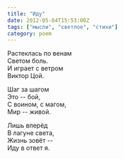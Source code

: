 ```yaml
---
title: "Иду"
date: 2012-05-04T15:53:00Z
tags: ["мысли", "светлое", "стихи"]
category: poem
---
```


Растеклась по венам  
Светом боль.  
И играет с ветром  
Виктор Цой.

Шаг за шагом  
Это -- бой,  
С воином, с магом,  
Мир -- живой.

Лишь вперёд  
В лагуне света,  
Жизнь зовёт --  
Иду в ответ я.  
